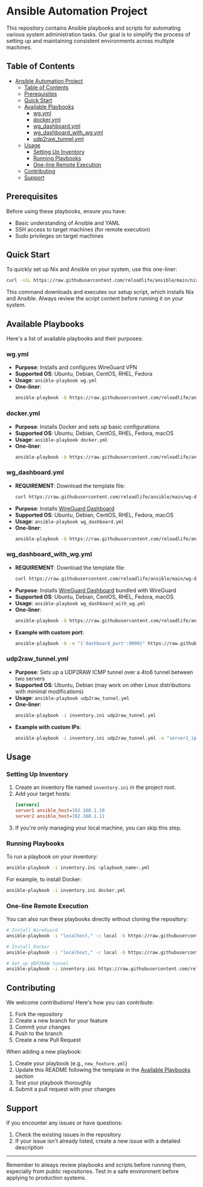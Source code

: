 # Ansible Automation Project

This repository contains Ansible playbooks and scripts for automating various system administration tasks. Our goal is to simplify the process of setting up and maintaining consistent environments across multiple machines.

## Table of Contents

- [Ansible Automation Project](#ansible-automation-project)
  - [Table of Contents](#table-of-contents)
  - [Prerequisites](#prerequisites)
  - [Quick Start](#quick-start)
  - [Available Playbooks](#available-playbooks)
    - [wg.yml](#wgyml)
    - [docker.yml](#dockeryml)
    - [wg\_dashboard.yml](#wg_dashboardyml)
    - [wg\_dashboard\_with\_wg.yml](#wg_dashboard_with_wgyml)
    - [udp2raw\_tunnel.yml](#udp2raw_tunnelyml)
  - [Usage](#usage)
    - [Setting Up Inventory](#setting-up-inventory)
    - [Running Playbooks](#running-playbooks)
    - [One-line Remote Execution](#one-line-remote-execution)
  - [Contributing](#contributing)
  - [Support](#support)

## Prerequisites

Before using these playbooks, ensure you have:

- Basic understanding of Ansible and YAML
- SSH access to target machines (for remote execution)
- Sudo privileges on target machines

## Quick Start

To quickly set up Nix and Ansible on your system, use this one-liner:

```bash
curl -sSL https://raw.githubusercontent.com/reloadlife/ansible/main/nix_ansible.sh | bash
```

This command downloads and executes our setup script, which installs Nix and Ansible. Always review the script content before running it on your system.

## Available Playbooks

Here's a list of available playbooks and their purposes:

### wg.yml

- **Purpose**: Installs and configures WireGuard VPN
- **Supported OS**: Ubuntu, Debian, CentOS, RHEL, Fedora
- **Usage**: `ansible-playbook wg.yml`
- **One-liner**:
  ```bash
  ansible-playbook -b https://raw.githubusercontent.com/reloadlife/ansible/main/wg.yml
  ```

### docker.yml

- **Purpose**: Installs Docker and sets up basic configurations
- **Supported OS**: Ubuntu, Debian, CentOS, RHEL, Fedora, macOS
- **Usage**: `ansible-playbook docker.yml`
- **One-liner**:
  ```bash
  ansible-playbook -b https://raw.githubusercontent.com/reloadlife/ansible/main/docker.yml
  ```

### wg_dashboard.yml

- **REQUIREMENT**: Download the template file:
  ```bash
  curl https://raw.githubusercontent.com/reloadlife/ansible/main/wg-dashboard.ini.j2 -o ~/.ansible/templates/wg-dashboard.ini.j2
  ```
- **Purpose**: Installs [WireGuard Dashboard](https://github.com/donaldzou/WGDashboard)
- **Supported OS**: Ubuntu, Debian, CentOS, RHEL, Fedora, macOS
- **Usage**: `ansible-playbook wg_dashboard.yml`
- **One-liner**:
  ```bash
  ansible-playbook -b https://raw.githubusercontent.com/reloadlife/ansible/main/wg_dashboard.yml
  ```

### wg_dashboard_with_wg.yml

- **REQUIREMENT**: Download the template file:
  ```bash
  curl https://raw.githubusercontent.com/reloadlife/ansible/main/wg-dashboard.ini.j2 -o ~/.ansible/templates/wg-dashboard.ini.j2
  ```
- **Purpose**: Installs [WireGuard Dashboard](https://github.com/donaldzou/WGDashboard) bundled with WireGuard
- **Supported OS**: Ubuntu, Debian, CentOS, RHEL, Fedora, macOS
- **Usage**: `ansible-playbook wg_dashboard_with_wg.yml`
- **One-liner**:
  ```bash
  ansible-playbook -b https://raw.githubusercontent.com/reloadlife/ansible/main/wg_dashboard_with_wg.yml
  ```
- **Example with custom port**:
  ```bash
  ansible-playbook -b -e "{'dashboard_port':9090}" https://raw.githubusercontent.com/reloadlife/ansible/main/wg_dashboard_with_wg.yml
  ```

### udp2raw_tunnel.yml

- **Purpose**: Sets up a UDP2RAW ICMP tunnel over a 4to6 tunnel between two servers
- **Supported OS**: Ubuntu, Debian (may work on other Linux distributions with minimal modifications)
- **Usage**: `ansible-playbook udp2raw_tunnel.yml`
- **One-liner**:
  ```bash
  ansible-playbook -i inventory.ini udp2raw_tunnel.yml
  ```
- **Example with custom IPs**:
  ```bash
  ansible-playbook -i inventory.ini udp2raw_tunnel.yml -e "server1_ipv4=3.3.3.3 server2_ipv4=4.4.4.4"
  ```

## Usage

### Setting Up Inventory

1. Create an inventory file named `inventory.ini` in the project root.
2. Add your target hosts:
   ```ini
   [servers]
   server1 ansible_host=192.168.1.10
   server2 ansible_host=192.168.1.11
   ```
3. If you're only managing your local machine, you can skip this step.

### Running Playbooks

To run a playbook on your inventory:

```bash
ansible-playbook -i inventory.ini <playbook_name>.yml
```

For example, to install Docker:

```bash
ansible-playbook -i inventory.ini docker.yml
```

### One-line Remote Execution

You can also run these playbooks directly without cloning the repository:

```bash
# Install WireGuard
ansible-playbook -i "localhost," -c local -b https://raw.githubusercontent.com/reloadlife/ansible/main/wg.yml

# Install Docker
ansible-playbook -i "localhost," -c local -b https://raw.githubusercontent.com/reloadlife/ansible/main/docker.yml

# Set up UDP2RAW tunnel
ansible-playbook -i inventory.ini https://raw.githubusercontent.com/reloadlife/ansible/main/udp2raw_tunnel.yml
```

## Contributing

We welcome contributions! Here's how you can contribute:

1. Fork the repository
2. Create a new branch for your feature
3. Commit your changes
4. Push to the branch
5. Create a new Pull Request

When adding a new playbook:

1. Create your playbook (e.g., `new_feature.yml`)
2. Update this README following the template in the [Available Playbooks](#available-playbooks) section
3. Test your playbook thoroughly
4. Submit a pull request with your changes

## Support

If you encounter any issues or have questions:

1. Check the existing issues in the repository
2. If your issue isn't already listed, create a new issue with a detailed description

---

Remember to always review playbooks and scripts before running them, especially from public repositories. Test in a safe environment before applying to production systems.

